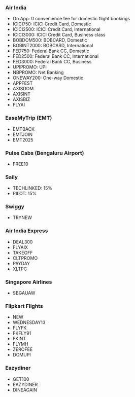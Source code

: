 ### Air India

- On App: 0 convenience fee for domestic flight bookings
- ICICI750: ICICI Credit Card, Domestic
- ICICI2500: ICICI Credit Card, International
- ICICI3000: ICICI Credit Card, Business class
- BOBDOM500: BOBCARD, Domestic
- BOBINT2000: BOBCARD, International
- FED750: Federal Bank CC, Domestic
- FED2500: Federal Bank CC, International
- FED3000: Federal Bank CC, Business
- UPIPROMO: UPI
- NBPROMO: Net Banking
- ONEWAY200: One-way Domestic
- APPFEST
- AXISDOM
- AXISINT
- AXISBIZ
- FLYAI
### EaseMyTrip (EMT)

- EMTBACK
- EMTJOIN
- EMT2025

### Pulse Cabs (Bengaluru Airport)

- FREE10

### Saily

- TECHLINKED: 15%
- PILOT: 15%

### Swiggy

- TRYNEW

### Air India Express

- DEAL300
- FLYAIX
- TAKEOFF
- CLTPROMO
- PAYDAY
- XLTPC

### Singapore Airlines

- SBGAUAW

### Flipkart Flights

- NEW
- WEDNESDAY13
- FLYFK
- FKFLY91
- FKINT
- FLYMH
- ZEROFEE
- DOMUPI

### Eazydiner

- GET100
- EAZYDINER
- DINEAGAIN


